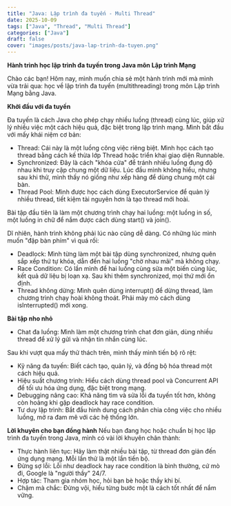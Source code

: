 ```yaml
---
title: "Java: Lập trình đa tuyến - Multi Thread"
date: 2025-10-09
tags: ["Java", "Thread", "Multi Thread"]
categories: ["Java"]
draft: false
cover: "images/posts/java-lap-trinh-da-tuyen.png"
---
```


**Hành trình học lập trình đa tuyến trong Java môn Lập trình Mạng**

Chào các bạn! Hôm nay, mình muốn chia sẻ một hành trình mới mà mình vừa trải qua: học về lập trình đa tuyến (multithreading) trong môn Lập trình Mạng bằng Java.

**Khởi đầu với đa tuyến**

Đa tuyến là cách Java cho phép chạy nhiều luồng (thread) cùng lúc, giúp xử lý nhiều việc một cách hiệu quả, đặc biệt trong lập trình mạng.
Mình bắt đầu với mấy khái niệm cơ bản:
- Thread: Cái này là một luồng công việc riêng biệt. Mình học cách tạo thread bằng cách kế thừa lớp Thread hoặc triển khai giao diện Runnable.
- Synchronized: Đây là cách "khóa cửa" để tránh nhiều luồng đụng độ nhau khi truy cập chung một dữ liệu. Lúc đầu mình không hiểu, nhưng sau khi thử, mình thấy nó giống như xếp hàng để dùng chung một cái bàn.
- Thread Pool: Mình được học cách dùng ExecutorService để quản lý nhiều thread, tiết kiệm tài nguyên hơn là tạo thread mới hoài.

Bài tập đầu tiên là làm một chương trình chạy hai luồng: một luồng in số, một luồng in chữ để nắm được cách dùng start() và join().

Dĩ nhiên, hành trình không phải lúc nào cũng dễ dàng. Có những lúc mình muốn "đập bàn phím" vì quá rối:
- Deadlock: Mình từng làm một bài tập dùng synchronized, nhưng quên sắp xếp thứ tự khóa, dẫn đến hai luồng "chờ nhau mãi" mà không chạy.
- Race Condition: Có lần mình để hai luồng cùng sửa một biến cùng lúc, kết quả dữ liệu bị loạn xạ. Sau khi thêm synchronized, mọi thứ mới ổn định.
- Thread không dừng: Mình quên dùng interrupt() để dừng thread, làm chương trình chạy hoài không thoát. Phải mày mò cách dùng isInterrupted() mới xong.

**Bài tập nho nhỏ**
- Chat đa luồng: Mình làm một chương trình chat đơn giản, dùng nhiều thread để xử lý gửi và nhận tin nhắn cùng lúc.

Sau khi vượt qua mấy thử thách trên, mình thấy mình tiến bộ rõ rệt:
- Kỹ năng đa tuyến: Biết cách tạo, quản lý, và đồng bộ hóa thread một cách hiệu quả.
- Hiệu suất chương trình: Hiểu cách dùng thread pool và Concurrent API để tối ưu hóa ứng dụng, đặc biệt trong mạng.
- Debugging nâng cao: Khả năng tìm và sửa lỗi đa tuyến tốt hơn, không còn hoảng khi gặp deadlock hay race condition.
- Tư duy lập trình: Bắt đầu hình dung cách phân chia công việc cho nhiều luồng, mở ra đam mê với các hệ thống lớn.

**Lời khuyên cho bạn đồng hành**
Nếu bạn đang học hoặc chuẩn bị học lập trình đa tuyến trong Java, mình có vài lời khuyên chân thành:

- Thực hành liên tục: Hãy làm thật nhiều bài tập, từ thread đơn giản đến ứng dụng mạng. Mỗi lần thử là một lần tiến bộ.
- Đừng sợ lỗi: Lỗi như deadlock hay race condition là bình thường, cứ mò đi, Google là "người thầy" 24/7.
- Hợp tác: Tham gia nhóm học, hỏi bạn bè hoặc thầy khi bí.
- Chậm mà chắc: Đừng vội, hiểu từng bước một là cách tốt nhất để nắm vững.

